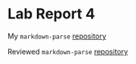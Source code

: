 # Lab Report 4

My `markdown-parse` [repository](https://github.com/suprithk/markdown-parse.git)

Reviewed `markdown-parse` [repository](https://github.com/ericwpei/markdown-parse.git)

